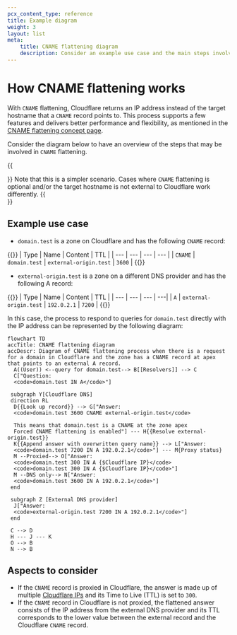 ```yaml
---
pcx_content_type: reference
title: Example diagram
weight: 3
layout: list
meta:
    title: CNAME flattening diagram
    description: Consider an example use case and the main steps involved in CNAME flattening.
---
```


# How CNAME flattening works

With `CNAME` flattening, Cloudflare returns an IP address instead of the target hostname that a `CNAME` record points to.
This process supports a few features and delivers better performance and flexibility, as mentioned in the [CNAME flattening concept page](/dns/cname-flattening/).

Consider the diagram below to have an overview of the steps that may be involved in `CNAME` flattening. 

{{<Aside type="note">}}
Note that this is a simpler scenario. Cases where `CNAME` flattening is optional and/or the target hostname is not external to Cloudflare work differently.
{{</Aside>}}

## Example use case

- `domain.test` is a zone on Cloudflare and has the following `CNAME` record:

{{<example>}}
| Type | Name | Content | TTL |
| --- | --- | --- | --- |
| `CNAME` | `domain.test` | `external-origin.test` | `3600` |
{{</example>}}

- `external-origin.test` is a zone on a different DNS provider and has the following A record:

{{<example>}}
| Type | Name | Content | TTL |
| --- | --- | --- | ---|
| `A` | `external-origin.test` | `192.0.2.1` | `7200` |
{{</example>}}

In this case, the process to respond to queries for `domain.test` directly with the IP address can be represented by the following diagram:

```mermaid
flowchart TD
accTitle: CNAME flattening diagram
accDescr: Diagram of CNAME flattening process when there is a request for a domain in Cloudflare and the zone has a CNAME record at apex that points to an external A record.
  A((User)) <--query for domain.test--> B[[Resolvers]] --> C
  C["Question: 
  <code>domain.test IN A</code>"]
 
 subgraph Y[Cloudflare DNS]
 direction RL
  D{{Look up record}} --> G["Answer:
  <code>domain.test 3600 CNAME external-origin.test</code>

  This means that domain.test is a CNAME at the zone apex
  Forced CNAME flattening is enabled"] --- H{{Resolve external-origin.test}}
  K{{Append answer with overwritten query name}} --> L["Answer:
  <code>domain.test 7200 IN A 192.0.2.1</code>"] --- M{Proxy status}
  M --Proxied--> O["Answer:
  <code>domain.test 300 IN A {$Cloudflare IP}</code>
  <code>domain.test 300 IN A {$Cloudflare IP}</code>"]
  M --DNS only--> N["Answer:
  <code>domain.test 3600 IN A 192.0.2.1</code>"]
 end
 
 subgraph Z [External DNS provider]
  J["Answer:
  <code>external-origin.test 7200 IN A 192.0.2.1</code>"]
 end
 
 C --> D
 H --- J --- K
 O --> B
 N --> B
```

## Aspects to consider

- If the `CNAME` record is proxied in Cloudflare, the answer is made up of multiple [Cloudflare IPs](https://www.cloudflare.com/ips/) and its Time to Live (TTL) is set to `300`.
- If the `CNAME` record in Cloudflare is not proxied, the flattened answer consists of the IP address from the external DNS provider and its TTL corresponds to the lower value between the external record and the Cloudflare `CNAME` record.